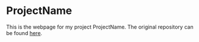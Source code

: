 # ProjectName

This is the webpage for my project ProjectName. The original repository can be found [here]().